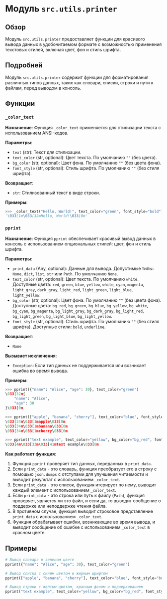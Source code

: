 # Модуль `src.utils.printer`

## Обзор

Модуль `src.utils.printer` предоставляет функции для красивого вывода данных в удобочитаемом формате с возможностью применения текстовых стилей, включая цвет, фон и стиль шрифта. 

## Подробней

Модуль `src.utils.printer`  содержит функции для форматирования различных типов данных, таких как словари, списки, строки и пути к файлам, перед выводом в консоль. 

## Функции

### `_color_text`

**Назначение**: Функция `_color_text` применяется для  стилизации текста с использованием ANSI-кодов. 

**Параметры**:

- `text` (str): Текст для стилизации.
- `text_color` (str, optional): Цвет текста. По умолчанию `""` (без цвета).
- `bg_color` (str, optional): Цвет фона. По умолчанию `""` (без цвета фона).
- `font_style` (str, optional): Стиль шрифта. По умолчанию `""` (без стиля шрифта).

**Возвращает**:

- `str`: Стилизованный текст в виде строки.

**Примеры**:

```python
>>> _color_text("Hello, World!", text_color="green", font_style="bold")
'\033[1m\033[32mHello, World!\033[0m'
```

### `pprint`

**Назначение**: Функция `pprint`  обеспечивает красивый вывод данных в консоль с использованием опциональных стилей: цвет, фон и стиль шрифта.

**Параметры**:

- `print_data` (Any, optional): Данные для вывода. Допустимые типы: `None`, `dict`, `list`, `str` или `Path`. По умолчанию `None`.
- `text_color` (str, optional): Цвет текста. По умолчанию `white`.  Доступные цвета: `red`, `green`, `blue`, `yellow`, `white`, `cyan`, `magenta`, `light_gray`, `dark_gray`, `light_red`, `light_green`, `light_blue`, `light_yellow`.
- `bg_color` (str, optional): Цвет фона. По умолчанию `""` (без цвета фона). Доступные цвета: `bg_red`, `bg_green`, `bg_blue`, `bg_yellow`, `bg_white`, `bg_cyan`, `bg_magenta`, `bg_light_gray`, `bg_dark_gray`, `bg_light_red`, `bg_light_green`, `bg_light_blue`, `bg_light_yellow`.
- `font_style` (str, optional): Стиль шрифта. По умолчанию `""` (без стиля шрифта). Доступные стили: `bold`, `underline`.

**Возвращает**:

- `None`

**Вызывает исключения**:

- `Exception`: Если тип данных не поддерживается или возникает ошибка во время вывода.

**Примеры**:

```python
>>> pprint({"name": "Alice", "age": 30}, text_color="green")
\033[32m{
    "name": "Alice",
    "age": 30
}\033[0m

>>> pprint(["apple", "banana", "cherry"], text_color="blue", font_style="bold")
\033[34m\033[1mapple\033[0m
\033[34m\033[1mbanana\033[0m
\033[34m\033[1mcherry\033[0m

>>> pprint("text example", text_color="yellow", bg_color="bg_red", font_style="underline")
\033[4m\033[33m\033[41mtext example\033[0m
```

**Как работает функция**:

1. Функция `pprint`  проверяет тип данных, переданных в `print_data`. 
2. Если `print_data` - это словарь, функция преобразует его в строку с помощью `json.dumps` с отступами для улучшения читаемости и выводит результат с использованием `_color_text`.
3. Если `print_data` - это список, функция итерирует по нему, выводит каждый элемент с использованием `_color_text`.
4. Если `print_data` - это строка или путь к файлу (`Path`), функция проверяет, является ли это файл, и если да, то выводит сообщение о поддержке или неподдержке чтения файла.
5. В противном случае, функция выводит строковое представление `print_data` с использованием `_color_text`. 
6. Функция обрабатывает ошибки, возникающие во время вывода, и выводит сообщение об ошибке с использованием `_color_text` в красном цвете.

## Примеры

```python
# Вывод словаря в зеленом цвете
pprint({"name": "Alice", "age": 30}, text_color="green")

# Вывод списка с синим цветом и жирным шрифтом
pprint(["apple", "banana", "cherry"], text_color="blue", font_style="bold")

# Вывод строки с желтым цветом, красным фоном и подчеркиванием
pprint("text example", text_color="yellow", bg_color="bg_red", font_style="underline")
```